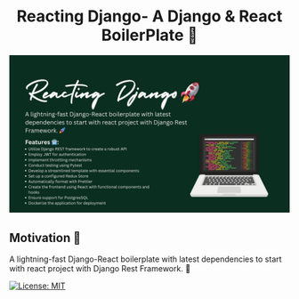 <h1 align="center">Reacting Django- A Django & React BoilerPlate 🚀</h1>

[![Main](https://github.com/rimmelasghar/ReactingDjango-BoilerPlate/blob/main/image/README/reactingdjango2.jpg)](https://github.com/rimmelasghar/ReactingDjango-BoilerPlate/blob/main/image/README/reactingdjango2.jpg)

## Motivation 🎯

A lightning-fast Django-React boilerplate with latest dependencies to start with react project with Django Rest Framework. 🚀 

[![License: MIT](https://img.shields.io/badge/License-MIT-blue.svg)](https://opensource.org/licenses/MIT)
